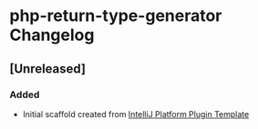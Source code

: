 <!-- Keep a Changelog guide -> https://keepachangelog.com -->

# php-return-type-generator Changelog

## [Unreleased]
### Added
- Initial scaffold created from [IntelliJ Platform Plugin Template](https://github.com/JetBrains/intellij-platform-plugin-template)
